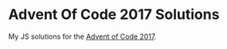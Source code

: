 # Advent Of Code 2017 Solutions
My JS solutions for the [Advent of Code 2017](https://adventofcode.com/2017).
